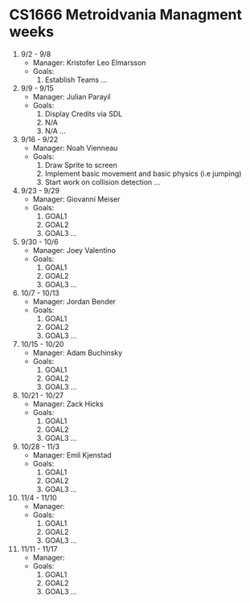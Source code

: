 # CS1666 Metroidvania Managment weeks

1. 9/2 - 9/8
	* Manager: Kristofer Leo Elmarsson
	* Goals:
		1. Establish Teams
		...
1. 9/9 - 9/15
	* Manager: Julian Parayil
	* Goals:
		1. Display Credits via SDL
		1. N/A
		1. N/A
		...
1. 9/16 - 9/22
	* Manager: Noah Vienneau
	* Goals:
		1. Draw Sprite to screen
		1. Implement basic movement and basic physics (i.e jumping)
		1. Start work on collision detection
		...
1. 9/23 - 9/29
	* Manager: Giovanni Meiser
	* Goals:
		1. GOAL1
		1. GOAL2
		1. GOAL3
		...
1. 9/30 - 10/6
	* Manager: Joey Valentino
	* Goals:
		1. GOAL1
		1. GOAL2
		1. GOAL3
		...
1. 10/7 - 10/13
	* Manager: Jordan Bender
	* Goals:
		1. GOAL1
		1. GOAL2
		1. GOAL3
		...
1. 10/15 - 10/20
	* Manager: Adam Buchinsky
	* Goals:
		1. GOAL1
		1. GOAL2
		1. GOAL3
		...
1. 10/21 - 10/27
	* Manager: Zack Hicks
	* Goals:
		1. GOAL1
		1. GOAL2
		1. GOAL3
		...
1. 10/28 - 11/3
	* Manager: Emil Kjenstad
	* Goals:
		1. GOAL1
		1. GOAL2
		1. GOAL3
		...
1. 11/4 - 11/10
	* Manager:
	* Goals:
		1. GOAL1
		1. GOAL2
		1. GOAL3
		...
1. 11/11 - 11/17
	* Manager:
	* Goals:
		1. GOAL1
		1. GOAL2
		1. GOAL3
		...		
